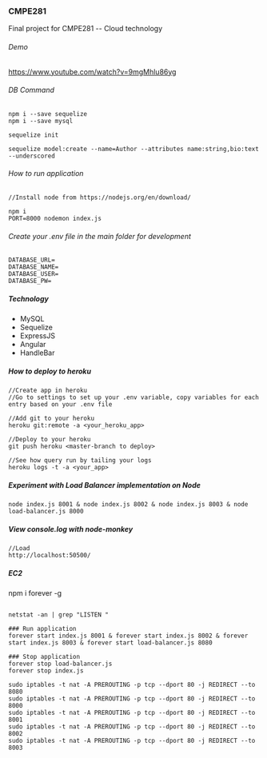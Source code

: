 ### CMPE281
Final project for CMPE281 -- Cloud technology

###### Demo
https://www.youtube.com/watch?v=9mgMhlu86yg

###### DB Command

```
npm i --save sequelize
npm i --save mysql

sequelize init

sequelize model:create --name=Author --attributes name:string,bio:text --underscored

```

###### How to run application

```
//Install node from https://nodejs.org/en/download/

npm i
PORT=8000 nodemon index.js

```


###### Create your .env file in the main folder for development

```
DATABASE_URL=
DATABASE_NAME=
DATABASE_USER=
DATABASE_PW=
```

##### Technology

* MySQL
* Sequelize
* ExpressJS
* Angular
* HandleBar


##### How to deploy to heroku

```
//Create app in heroku
//Go to settings to set up your .env variable, copy variables for each entry based on your .env file

//Add git to your heroku
heroku git:remote -a <your_heroku_app>

//Deploy to your heroku
git push heroku <master-branch to deploy>

//See how query run by tailing your logs
heroku logs -t -a <your_app>

```


##### Experiment with Load Balancer implementation on Node

```
node index.js 8001 & node index.js 8002 & node index.js 8003 & node load-balancer.js 8000
```

##### View console.log with node-monkey
```
//Load
http://localhost:50500/
```

##### EC2

npm i forever -g



```

netstat -an | grep "LISTEN "

### Run application
forever start index.js 8001 & forever start index.js 8002 & forever start index.js 8003 & forever start load-balancer.js 8080

### Stop application
forever stop load-balancer.js
forever stop index.js

sudo iptables -t nat -A PREROUTING -p tcp --dport 80 -j REDIRECT --to 8080
sudo iptables -t nat -A PREROUTING -p tcp --dport 80 -j REDIRECT --to 8000
sudo iptables -t nat -A PREROUTING -p tcp --dport 80 -j REDIRECT --to 8001
sudo iptables -t nat -A PREROUTING -p tcp --dport 80 -j REDIRECT --to 8002
sudo iptables -t nat -A PREROUTING -p tcp --dport 80 -j REDIRECT --to 8003

```

